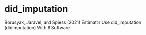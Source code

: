# did_imputation
Borusyak, Jaravel, and Spiess (2021) Estimator Use did_imputation (didimputation) With R Software
